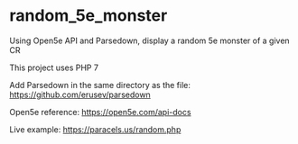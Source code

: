 # random_5e_monster
Using Open5e API and Parsedown, display a random 5e monster of a given CR

This project uses PHP 7

Add Parsedown in the same directory as the file: https://github.com/erusev/parsedown

Open5e reference: https://open5e.com/api-docs

Live example: https://paracels.us/random.php
